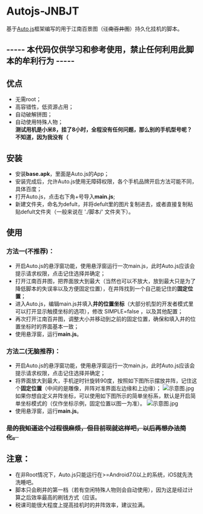 # Autojs-JNBJT
基于[Auto.js](https://hyb1996.github.io/AutoJs-Docs/#/)框架编写的用于江南百景图（~~江南百井图~~）持久化挂机的脚本。  

## ----- 本代码仅供学习和参考使用，禁止任何利用此脚本的牟利行为 -----

## 优点
+ 无需root；  
+ 高容错性，低资源占用；  
+ 自动破解拼图；  
+ 自动使用特殊人物；  
**测试用机是小米8，挂了8小时，全程没有任何问题，那么别的手机型号呢？不知道，因为我没有（**  


## 安装
+ 安装**base.apk**，里面是Auto.js的App；
+ 安装完成后，允许Auto.js使用无障碍权限，各个手机品牌开启方法可能不同，具体百度；
+ 打开Auto.js，点击右下角+号导入**main.js**;
+ 新建文件夹，命名为defult，并将defult里的图片复制进去，或者直接复制粘贴defult文件夹（一般来说在 './脚本/' 文件夹下）。

## 使用
### 方法一(不推荐)：
+ 开启Auto.js的悬浮窗功能，使用悬浮窗运行一次main.js，此时Auto.js应该会提示请求权限，点击记住选择并确定；
+ 打开江南百井图，把界面放大到最大（当然也可以不放大，放到最大只是为了降低脚本的失误率以及方便固定位置），在井阵找到一个自己能记住的**固定位置**；
+ 进入Auto.js，编辑main.js并填入**井的位置坐标**（大部分机型的开发者模式里可以打开显示触摸坐标的选项），修改 SIMPLE=false ，以及其他配置；
+ 再次打开江南百井图，调整大小并移动到之前的固定位置，确保和填入井的位置坐标时的界面基本一致；
+ 使用悬浮窗，运行**main.js**。

### 方法二(无脑推荐)：
+ 开启Auto.js的悬浮窗功能，使用悬浮窗运行一次main.js，此时Auto.js应该会提示请求权限，点击记住选择并确定；
+ 将界面放大到最大，手机逆时针旋转90度，按照如下图所示摆放井阵，记住这个**固定位置**（中间的是雕像，井阵对准界面左边缘和上边缘）；
![示意图.jpg](https://s1.ax1x.com/2020/09/10/wJcmFA.jpg)
如果你想自定义井阵坐标，可以使用如下图所示的简单坐标系，默认是开启简单坐标模式的（仅作坐标示例，固定位置以图一为准）。
![示意图.jpg](https://s1.ax1x.com/2020/09/10/wJrZ8K.png)
+ 使用悬浮窗，运行**main.js**。
### ~~是的我知道这个过程很麻烦，但目前现就这样吧，以后再想办法简化。~~

## 注意：  
+ 在非Root情况下，Auto.js只能运行在>=Android7.0以上的系统，iOS就先洗洗睡吧。
+ 脚本只会刷井的第一档（若有空闲特殊人物则会自动使用），因为这是经过计算之后效率最高的刷钱方式（应该。
+ 税课司能很大程度上提高挂机时的井阵效率，建议拉满。